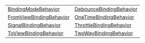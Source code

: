 |                                                                                                                                              |                                                                                                                                              |
| -------------------------------------------------------------------------------------------------------------------------------------------- | -------------------------------------------------------------------------------------------------------------------------------------------- |
| [BindingModeBehavior](https://hamedfathi.gitbook.io/aurelia-2-doc-api/runtime/resources/binding-behaviors/class/bindingmodebehavior)         | [DebounceBindingBehavior](https://hamedfathi.gitbook.io/aurelia-2-doc-api/runtime/resources/binding-behaviors/class/debouncebindingbehavior) |
| [FromViewBindingBehavior](https://hamedfathi.gitbook.io/aurelia-2-doc-api/runtime/resources/binding-behaviors/class/fromviewbindingbehavior) | [OneTimeBindingBehavior](https://hamedfathi.gitbook.io/aurelia-2-doc-api/runtime/resources/binding-behaviors/class/onetimebindingbehavior)   |
| [SignalBindingBehavior](https://hamedfathi.gitbook.io/aurelia-2-doc-api/runtime/resources/binding-behaviors/class/signalbindingbehavior)     | [ThrottleBindingBehavior](https://hamedfathi.gitbook.io/aurelia-2-doc-api/runtime/resources/binding-behaviors/class/throttlebindingbehavior) |
| [ToViewBindingBehavior](https://hamedfathi.gitbook.io/aurelia-2-doc-api/runtime/resources/binding-behaviors/class/toviewbindingbehavior)     | [TwoWayBindingBehavior](https://hamedfathi.gitbook.io/aurelia-2-doc-api/runtime/resources/binding-behaviors/class/twowaybindingbehavior)     |